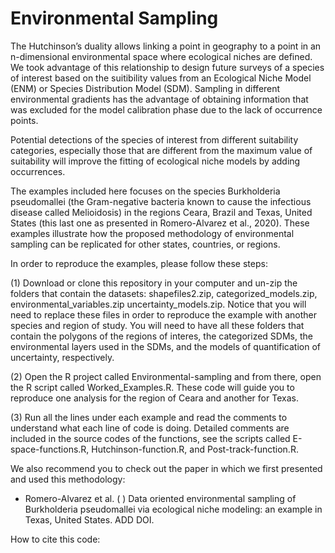 # Environmental Sampling
 
The Hutchinson’s duality allows linking a point in geography to a point in an n-dimensional environmental space where ecological niches are defined. We took advantage of this relationship to design future surveys of a species of interest based on the suitibility values from an Ecological Niche Model (ENM) or Species Distribution Model (SDM). Sampling in different environmental gradients has the advantage of obtaining information that was excluded for the model calibration phase due to the lack of occurrence points. 

Potential detections of the species of interest from different suitability categories, especially those that are different from the maximum value of suitability will improve the fitting of ecological niche models by adding occurrences.

The examples included here focuses on the species Burkholderia pseudomallei (the Gram-negative bacteria known to cause the infectious disease called Melioidosis) in the regions Ceara, Brazil and Texas, United States (this last one as presented in Romero-Alvarez et al., 2020). These examples illustrate how the proposed methodology of environmental sampling can be replicated for other states, countries, or regions. 
 
In order to reproduce the examples, please follow these steps:

(1) Download or clone this repository in your computer and un-zip the folders that contain the datasets: shapefiles2.zip, categorized_models.zip, environmental_variables.zip uncertainty_models.zip. Notice that you will need to replace these files in order to reproduce the example with another species and region of study. You will need to have all these folders that contain the polygons of the regions of interes, the categorized SDMs, the environmental layers used in the SDMs, and the models of quantification of uncertainty, respectively.

(2) Open the R project called Environmental-sampling and from there, open the R script called Worked_Examples.R. These code will guide you to reproduce one analysis for the region of Ceara and another for Texas.

(3) Run all the lines under each example and read the comments to understand what each line of code is doing. Detailed comments are included in the source codes of the functions, see the scripts called E-space-functions.R, Hutchinson-function.R, and Post-track-function.R.

We also recommend you to check out the paper in which we first presented and used this methodology:
- Romero-Alvarez et al. ( ) Data oriented environmental sampling of Burkholderia pseudomallei via ecological niche modeling: an example in Texas, United States. ADD DOI.

How to cite this code:
